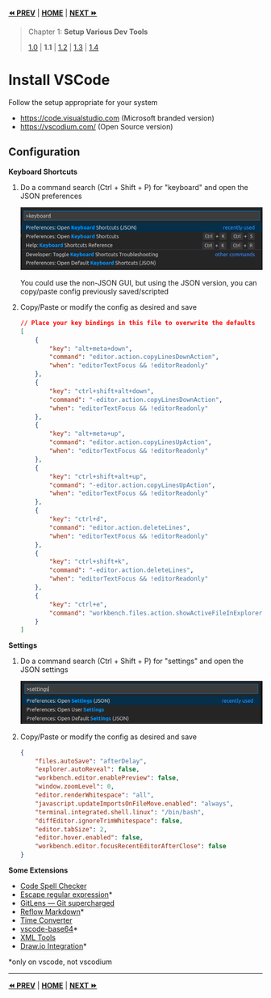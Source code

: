 **[⏪ PREV](./5773411b-7fbd-4ecd-8d30-cd539841ee8b.md)** | **[HOME](./index.md)** | **[NEXT ⏩](./134d9622-bae1-47f6-bec6-8dac5da9d798.md)**

> Chapter 1: **Setup Various Dev Tools**
>
> [1.0](./5773411b-7fbd-4ecd-8d30-cd539841ee8b.md) |
**1.1** |
[1.2](./134d9622-bae1-47f6-bec6-8dac5da9d798.md) |
[1.3](./990aef78-054d-44cf-bee1-fe2bad77c363.md) |
[1.4](./b2a09cea-b1a5-48c3-a3fe-e1b50c724df3.md)

# Install VSCode

Follow the setup appropriate for your system
- https://code.visualstudio.com (Microsoft branded version)
- https://vscodium.com/ (Open Source version)

## Configuration

**Keyboard Shortcuts**

1. Do a command search (Ctrl + Shift + P) for "keyboard" and open the JSON
   preferences

    ![](../img/vscode-keyboard-cmd-search.png)

    You could use the non-JSON GUI, but using the JSON version, you can
    copy/paste config previously saved/scripted

2. Copy/Paste or modify the config as desired and save

    ```json
    // Place your key bindings in this file to overwrite the defaults
    [
        {
            "key": "alt+meta+down",
            "command": "editor.action.copyLinesDownAction",
            "when": "editorTextFocus && !editorReadonly"
        },
        {
            "key": "ctrl+shift+alt+down",
            "command": "-editor.action.copyLinesDownAction",
            "when": "editorTextFocus && !editorReadonly"
        },
        {
            "key": "alt+meta+up",
            "command": "editor.action.copyLinesUpAction",
            "when": "editorTextFocus && !editorReadonly"
        },
        {
            "key": "ctrl+shift+alt+up",
            "command": "-editor.action.copyLinesUpAction",
            "when": "editorTextFocus && !editorReadonly"
        },
        {
            "key": "ctrl+d",
            "command": "editor.action.deleteLines",
            "when": "editorTextFocus && !editorReadonly"
        },
        {
            "key": "ctrl+shift+k",
            "command": "-editor.action.deleteLines",
            "when": "editorTextFocus && !editorReadonly"
        },
        {
            "key": "ctrl+e",
            "command": "workbench.files.action.showActiveFileInExplorer"
        }
    ]
    ```

**Settings**

1. Do a command search (Ctrl + Shift + P) for "settings" and open the JSON
   settings

    ![](../img/vscode-settings-cmd-search.png)

2. Copy/Paste or modify the config as desired and save

    ```json
    {
        "files.autoSave": "afterDelay",
        "explorer.autoReveal": false,
        "workbench.editor.enablePreview": false,
        "window.zoomLevel": 0,
        "editor.renderWhitespace": "all",
        "javascript.updateImportsOnFileMove.enabled": "always",
        "terminal.integrated.shell.linux": "/bin/bash",
        "diffEditor.ignoreTrimWhitespace": false,
        "editor.tabSize": 2,
        "editor.hover.enabled": false,
        "workbench.editor.focusRecentEditorAfterClose": false
    }
    ```

**Some Extensions**

- [Code Spell Checker](https://marketplace.visualstudio.com/items?itemName=streetsidesoftware.code-spell-checker)
- [Escape regular expression](https://marketplace.visualstudio.com/items?itemName=kirbydigital.escape-regexp)*
- [GitLens — Git supercharged](https://marketplace.visualstudio.com/items?itemName=eamodio.gitlens)
- [Reflow Markdown](https://marketplace.visualstudio.com/items?itemName=marvhen.reflow-markdown)*
- [Time Converter](https://marketplace.visualstudio.com/items?itemName=HaaLeo.timing)
- [vscode-base64](https://marketplace.visualstudio.com/items?itemName=adamhartford.vscode-base64)*
- [XML Tools](https://marketplace.visualstudio.com/items?itemName=DotJoshJohnson.xml)
- [Draw.io Integration](https://marketplace.visualstudio.com/items?itemName=hediet.vscode-drawio)*

*only on vscode, not vscodium


---

**[⏪ PREV](./5773411b-7fbd-4ecd-8d30-cd539841ee8b.md)** | **[HOME](./index.md)** | **[NEXT ⏩](./134d9622-bae1-47f6-bec6-8dac5da9d798.md)**

